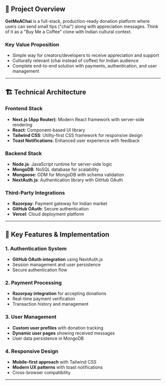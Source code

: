 ## 🎯 Project Overview
**GetMeAChai** is a full-stack, production-ready donation platform where users can send small tips ("chai") along with appreciation messages. Think of it as a "Buy Me a Coffee" clone with Indian cultural context.

### Key Value Proposition
- Simple way for creators/developers to receive appreciation and support
- Culturally relevant (chai instead of coffee) for Indian audience
- Complete end-to-end solution with payments, authentication, and user management

---

## 🏗️ Technical Architecture

### Frontend Stack
- **Next.js (App Router)**: Modern React framework with server-side rendering
- **React**: Component-based UI library
- **Tailwind CSS**: Utility-first CSS framework for responsive design
- **Toast Notifications**: Enhanced user experience with feedback

### Backend Stack
- **Node.js**: JavaScript runtime for server-side logic
- **MongoDB**: NoSQL database for scalability
- **Mongoose**: ODM for MongoDB with schema validation
- **NextAuth.js**: Authentication library with GitHub OAuth

### Third-Party Integrations
- **Razorpay**: Payment gateway for Indian market
- **GitHub OAuth**: Secure authentication
- **Vercel**: Cloud deployment platform

---

## 🔑 Key Features & Implementation

### 1. Authentication System
- **GitHub OAuth integration** using NextAuth.js
- Session management and user persistence
- Secure authentication flow

### 2. Payment Processing
- **Razorpay integration** for accepting donations
- Real-time payment verification
- Transaction history and management

### 3. User Management
- **Custom user profiles** with donation tracking
- **Dynamic user pages** showing received messages
- User data persistence in MongoDB

### 4. Responsive Design
- **Mobile-first approach** with Tailwind CSS
- **Modern UX patterns** with toast notifications
- Cross-browser compatibility

---

